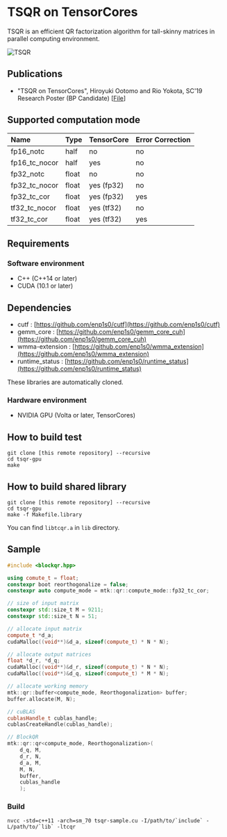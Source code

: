 # TSQR on TensorCores

TSQR is an efficient QR factorization algorithm for tall-skinny matrices in parallel computing environment.

![TSQR](https://gitlab.momo86.net/mutsuki/tsqr-gpu/raw/master/docs/tsqr.svg)

## Publications

- "TSQR on TensorCores", Hiroyuki Ootomo and Rio Yokota, SC'19 Research Poster (BP Candidate) [[File](https://static.momo86.net/f/1/sc19-tsqr-on-tc-poster)]

## Supported computation mode

| Name          | Type | TensorCore | Error Correction |
|:--------------|:-----|:-----------|:-----------------|
|fp16_notc      |half  | no         | no               |
|fp16_tc_nocor  |half  | yes        | no               |
|fp32_notc      |float | no         | no               |
|fp32_tc_nocor  |float | yes (fp32) | no               |
|fp32_tc_cor    |float | yes (fp32) | yes              |
|tf32_tc_nocor  |float | yes (tf32) | no               |
|tf32_tc_cor    |float | yes (tf32) | yes              |

## Requirements
### Software environment
- C++ (C++14 or later)
- CUDA (10.1 or later)

## Dependencies
- cutf : [https://github.com/enp1s0/cutf](https://github.com/enp1s0/cutf)
- gemm_core : [https://github.com/enp1s0/gemm_core_cuh](https://github.com/enp1s0/gemm_core_cuh)
- wmma-extension : [https://github.com/enp1s0/wmma_extension](https://github.com/enp1s0/wmma_extension)
- runtime_status : [https://github.com/enp1s0/runtime_status](https://github.com/enp1s0/runtime_status)

These libraries are automatically cloned.

### Hardware environment
- NVIDIA GPU (Volta or later, TensorCores)


## How to build test
```
git clone [this remote repository] --recursive
cd tsqr-gpu
make
```

## How to build shared library
```
git clone [this remote repository] --recursive
cd tsqr-gpu
make -f Makefile.library
```

You can find `libtcqr.a` in `lib` directory.

## Sample
```cpp
#include <blockqr.hpp>

using comute_t = float;
constexpr boot reorthogonalize = false;
constexpr auto compute_mode = mtk::qr::compute_mode::fp32_tc_cor;

// size of input matrix
constexpr std::size_t M = 9211;
constexpr std::size_t N = 51;

// allocate input matrix
compute_t *d_a;
cudaMalloc((void**)&d_a, sizeof(compute_t) * N * N);

// allocate output matrices
float *d_r, *d_q;
cudaMalloc((void**)&d_r, sizeof(compute_t) * N * N);
cudaMalloc((void**)&d_q, sizeof(compute_t) * M * N);

// allocate working memory
mtk::qr::buffer<compute_mode, Reorthogonalization> buffer;
buffer.allocate(M, N);

// cuBLAS
cublasHandle_t cublas_handle;
cublasCreateHandle(cublas_handle);

// BlockQR
mtk::qr::qr<compute_mode, Reorthogonalization>(
	d_q, M,
	d_r, N,
	d_a, M,
	M, N,
	buffer,
	cublas_handle
	);
```

### Build
```
nvcc -std=c++11 -arch=sm_70 tsqr-sample.cu -I/path/to/`include` -L/path/to/`lib` -ltcqr
```

